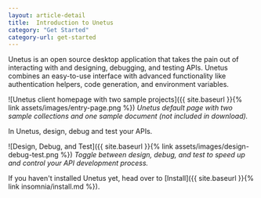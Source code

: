 ```yaml
---
layout: article-detail
title:  Introduction to Unetus
category: "Get Started"
category-url: get-started
---
```


Unetus is an open source desktop application that takes the pain out of interacting with and designing, debugging, and testing APIs. Unetus combines an easy-to-use interface with advanced functionality like authentication helpers, code generation, and environment variables.

![Unetus client homepage with two sample projects]({{ site.baseurl }}{% link assets/images/entry-page.png %})
_Unetus default page with two sample collections and one sample document (not included in download)._


In Unetus, design, debug and test your APIs. 

![Design, Debug, and Test]({{ site.baseurl }}{% link assets/images/design-debug-test.png %})
_Toggle between design, debug, and test to speed up and control your API development process._

If you haven't installed Unetus yet, head over to [Install]({{ site.baseurl }}{% link insomnia/install.md %}).
